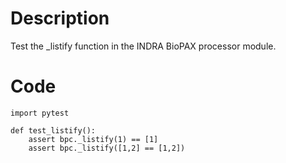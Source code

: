 # Description
Test the _listify function in the INDRA BioPAX processor module.

# Code
```
import pytest

def test_listify():
    assert bpc._listify(1) == [1]
    assert bpc._listify([1,2] == [1,2])

```
